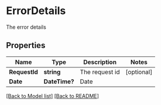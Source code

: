 # ErrorDetails
The error details

## Properties
Name | Type | Description | Notes
------------ | ------------- | ------------- | -------------
**RequestId** | **string** | The request id | [optional] 
**Date** | **DateTime?** | Date | 


[[Back to Model list]](Models.md) [[Back to README]](README.md)

